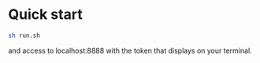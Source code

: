 # Quick start

```sh
sh run.sh
```

and access to localhost:8888 with the token that displays on your terminal.